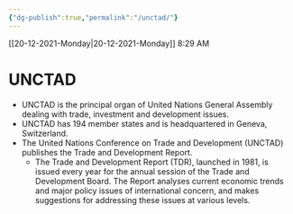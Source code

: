 ```yaml
---
{"dg-publish":true,"permalink":"/unctad/"}
---
```


[[20-12-2021-Monday\|20-12-2021-Monday]]  8:29 AM

# UNCTAD
- UNCTAD is the principal organ of United Nations General Assembly dealing with trade, investment and development issues. 
- UNCTAD has 194 member states and is headquartered in Geneva, Switzerland.
- The United Nations Conference on Trade and Development (UNCTAD) publishes the Trade and Development Report. 
	- The Trade and Development Report (TDR), launched in 1981, is issued every year for the annual session of the Trade and Development Board. The Report analyses current economic trends and major policy issues of international concern, and makes suggestions for addressing these issues at various levels.